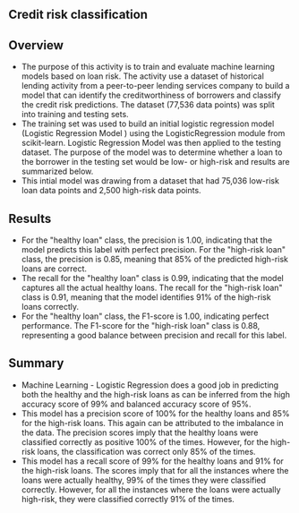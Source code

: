 ## Credit risk classification
## Overview
- The purpose of this activity is to train and evaluate machine learning models based on loan risk. The activity use a dataset of historical lending activity from a peer-to-peer lending services company to build a model that can identify the creditworthiness of borrowers and classify the credit risk predictions. The dataset (77,536 data points) was split into training and testing sets.
- The training set was used to build an initial logistic regression model (Logistic Regression Model ) using the LogisticRegression module from scikit-learn. Logistic Regression Model  was then applied to the testing dataset. The purpose of the model was to determine whether a loan to the borrower in the testing set would be low- or high-risk and results are summarized below.
- This intial model was drawing from a dataset that had 75,036 low-risk loan data points and 2,500 high-risk data points.


## Results
- For the "healthy loan" class, the precision is 1.00, indicating that the model predicts this label with perfect precision. For the "high-risk loan" class, the precision is 0.85, meaning that 85% of the predicted high-risk loans are correct.
- The recall for the "healthy loan" class is 0.99, indicating that the model captures all the actual healthy loans. The recall for the "high-risk loan" class is 0.91, meaning that the model identifies 91% of the high-risk loans correctly.
- For the "healthy loan" class, the F1-score is 1.00, indicating perfect performance. The F1-score for the "high-risk loan" class is 0.88, representing a good balance between precision and recall for this label.



## Summary
- Machine Learning - Logistic Regression does a good job in predicting both the healthy and the high-risk loans as can be inferred from the high accuracy score of 99% and balanced accuracy score of 95%. 
- This model has a precision score of 100% for the healthy loans and 85% for the high-risk loans. This again can be attributed to the imbalance in the data. The precision scores imply that the healthy loans were classified correctly as positive 100% of the times. However, for the high-risk loans, the classification was correct only 85% of the times.
- This model has a recall score of 99% for the healthy loans and 91% for the high-risk loans. The scores imply that for all the instances where the loans were actually healthy, 99% of the times they were classified correctly. However, for all the instances where the loans were actually high-risk, they were classified correctly 91% of the times.
